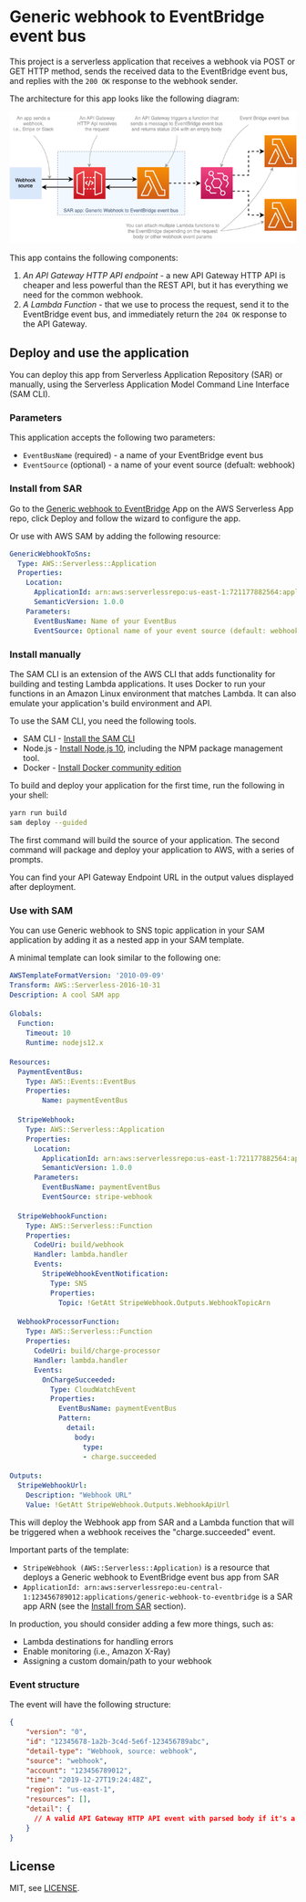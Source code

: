 # Generic webhook to EventBridge event bus

This project is a serverless application that receives a webhook via POST or GET HTTP method, sends the received data to the EventBridge event bus, and replies with the `200 OK` response to the webhook sender.

The architecture for this app looks like the following diagram:

![](./assets/generic-webhook-to-eventbridge.png)



This app contains the following components:

1. _An API Gateway HTTP API endpoint_ -  a new API Gateway HTTP API is cheaper and less powerful than the REST API, but it has everything we need for the common webhook.
2. _A Lambda Function_ - that we use to process the request, send it to the EventBridge event bus, and immediately return the `204 OK` response to the API Gateway.

## Deploy and use the application

You can deploy this app from Serverless Application Repository (SAR) or manually, using the Serverless Application Model Command Line Interface (SAM CLI).

### Parameters

This application accepts the following two parameters:

- `EventBusName` (required) - a name of your EventBridge event bus
- `EventSource` (optional) - a name of your event source (defualt: webhook)

### Install from SAR

Go to the [Generic webhook to EventBridge](https://serverlessrepo.aws.amazon.com/applications/arn:aws:serverlessrepo:us-east-1:721177882564:applications~generic-webhook-to-eventbridge) App on the AWS Serverless App repo, click Deploy and follow the wizard to configure the app.

Or use with AWS SAM by adding the following resource:

```yaml
GenericWebhookToSns:
  Type: AWS::Serverless::Application
  Properties:
    Location:
      ApplicationId: arn:aws:serverlessrepo:us-east-1:721177882564:applications/generic-webhook-to-eventbridge
      SemanticVersion: 1.0.0
    Parameters:
      EventBusName: Name of your EventBus
      EventSource: Optional name of your event source (default: webhook)
```

### Install manually

The SAM CLI is an extension of the AWS CLI that adds functionality for building and testing Lambda applications. It uses Docker to run your functions in an Amazon Linux environment that matches Lambda. It can also emulate your application's build environment and API.

To use the SAM CLI, you need the following tools.

* SAM CLI - [Install the SAM CLI](https://docs.aws.amazon.com/serverless-application-model/latest/developerguide/serverless-sam-cli-install.html)
* Node.js - [Install Node.js 10](https://nodejs.org/en/), including the NPM package management tool.
* Docker - [Install Docker community edition](https://hub.docker.com/search/?type=edition&offering=community)

To build and deploy your application for the first time, run the following in your shell:

```bash
yarn run build
sam deploy --guided
```

The first command will build the source of your application. The second command will package and deploy your application to AWS, with a series of prompts.

You can find your API Gateway Endpoint URL in the output values displayed after deployment.

### Use with SAM

You can use Generic webhook to SNS topic application in your SAM application by adding it as a nested app in your SAM template.

A minimal template can look similar to the following one:

```yaml
AWSTemplateFormatVersion: '2010-09-09'
Transform: AWS::Serverless-2016-10-31
Description: A cool SAM app
  
Globals:
  Function:
    Timeout: 10
    Runtime: nodejs12.x

Resources:
  PaymentEventBus: 
    Type: AWS::Events::EventBus
    Properties: 
        Name: paymentEventBus

  StripeWebhook:
    Type: AWS::Serverless::Application
    Properties:
      Location:
        ApplicationId: arn:aws:serverlessrepo:us-east-1:721177882564:applications/generic-webhook-to-sns
        SemanticVersion: 1.0.0
      Parameters:
        EventBusName: paymentEventBus
        EventSource: stripe-webhook

  StripeWebhookFunction:
    Type: AWS::Serverless::Function
    Properties:
      CodeUri: build/webhook
      Handler: lambda.handler
      Events:
        StripeWebhookEventNotification:
          Type: SNS
          Properties:
            Topic: !GetAtt StripeWebhook.Outputs.WebhookTopicArn
            
  WebhookProcessorFunction:
    Type: AWS::Serverless::Function
    Properties:
      CodeUri: build/charge-processor
      Handler: lambda.handler
      Events:
        OnChargeSucceeded:
          Type: CloudWatchEvent
          Properties:
            EventBusName: paymentEventBus
            Pattern:
              detail:
                body:
                  type:
                  - charge.succeeded

Outputs:
  StripeWebhookUrl:
    Description: "Webhook URL"
    Value: !GetAtt StripeWebhook.Outputs.WebhookApiUrl
```


This will deploy the Webhook app from SAR and a Lambda function that will be triggered when a webhook receives the "charge.succeeded" event.

Important parts of the template:

- `StripeWebhook (AWS::Serverless::Application)` is a resource that deploys a Generic webhook to EventBridge event bus app from SAR
- `ApplicationId: arn:aws:serverlessrepo:eu-central-1:123456789012:applications/generic-webhook-to-eventbridge` is a SAR app ARN (see the [Install from SAR](#install-from-sar) section).

In production, you should consider adding a few more things, such as:

- Lambda destinations for handling errors
- Enable monitoring (i.e., Amazon X-Ray)
- Assigning a custom domain/path to your webhook

### Event structure

The event will have the following structure:

```json
{
    "version": "0",
    "id": "12345678-1a2b-3c4d-5e6f-123456789abc",
    "detail-type": "Webhook, source: webhook",
    "source": "webhook",
    "account": "123456789012",
    "time": "2019-12-27T19:24:48Z",
    "region": "us-east-1",
    "resources": [],
    "detail": {
      // A valid API Gateway HTTP API event with parsed body if it's a JSON
    }
}
```

## License

MIT, see [LICENSE](./LICENSE).